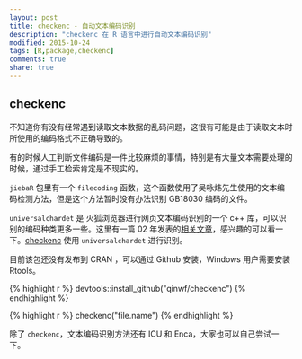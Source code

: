 ```yaml
---
layout: post
title: checkenc - 自动文本编码识别
description: "checkenc 在 R 语言中进行自动文本编码识别"
modified: 2015-10-24
tags: [R,package,checkenc]
comments: true
share: true
---
```


## checkenc

不知道你有没有经常遇到读取文本数据的乱码问题，这很有可能是由于读取文本时所使用的编码格式不正确导致的。

有的时候人工判断文件编码是一件比较麻烦的事情，特别是有大量文本需要处理的时候，通过手工检索肯定是不现实的。

`jiebaR` 包里有一个 `filecoding` 函数，这个函数使用了吴咏炜先生使用的文本编码检测方法，但是这个方法暂时没有办法识别 GB18030 编码的文件。

`universalchardet` 是 火狐浏览器进行网页文本编码识别的一个 c++ 库，可以识别的编码种类更多一些。这里有一篇 02 年发表的[相关文章]，感兴趣的可以看一下。[checkenc] 使用 `universalchardet` 进行识别。

目前该包还没有发布到 CRAN ，可以通过 Github 安装，Windows 用户需要安装 Rtools。

{% highlight r %}
devtools::install_github("qinwf/checkenc")
{% endhighlight %}

{% highlight r %}
checkenc("file.name")
{% endhighlight %}

除了 `checkenc`，文本编码识别方法还有 ICU 和 Enca，大家也可以自己尝试一下。

[相关文章]:http://www-archive.mozilla.org/projects/intl/UniversalCharsetDetection.html
[checkenc]:https://github.com/qinwf/checkenc


